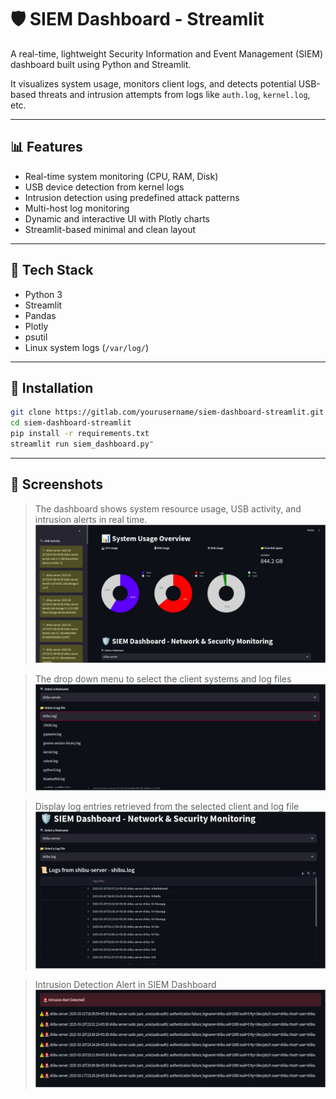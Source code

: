 # 🛡️ SIEM Dashboard - Streamlit

A real-time, lightweight Security Information and Event Management (SIEM) dashboard built using Python and Streamlit.

It visualizes system usage, monitors client logs, and detects potential USB-based threats and intrusion attempts from logs like `auth.log`, `kernel.log`, etc.

---

## 📊 Features

- Real-time system monitoring (CPU, RAM, Disk)
- USB device detection from kernel logs
- Intrusion detection using predefined attack patterns
- Multi-host log monitoring
- Dynamic and interactive UI with Plotly charts
- Streamlit-based minimal and clean layout

---

## 🚀 Tech Stack

- Python 3
- Streamlit
- Pandas
- Plotly
- psutil
- Linux system logs (`/var/log/`)

---

## 🔧 Installation

```bash
git clone https://gitlab.com/yourusername/siem-dashboard-streamlit.git
cd siem-dashboard-streamlit
pip install -r requirements.txt
streamlit run siem_dashboard.py" 
``` 

---

## 📸 Screenshots
> The dashboard shows system resource usage, USB activity, and intrusion alerts in real time.
![SIEM Dashboard](screenshots/dashboard.png)

> The drop down menu to select the client systems and log files
![drop-down-menu](screenshots/drop-down-menu.png)

> Display log entries retrieved from the selected client and log file
![logs](screenshots/logs.png)

> Intrusion Detection Alert in SIEM Dashboard
![intrusion](screenshots/intrusion.png)
